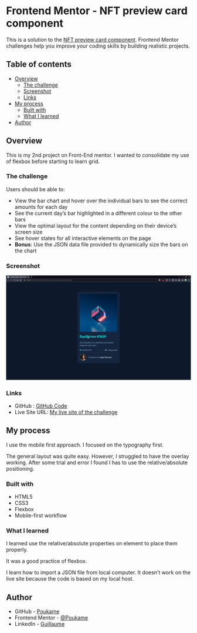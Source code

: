 # Frontend Mentor - NFT preview card component

This is a solution to the [NFT preview card component](https://www.frontendmentor.io/challenges/nft-preview-card-component-SbdUL_w0U). Frontend Mentor challenges help you improve your coding skills by building realistic projects. 

## Table of contents

- [Overview](#overview)
  - [The challenge](#the-challenge)
  - [Screenshot](#screenshot)
  - [Links](#links)
- [My process](#my-process)
  - [Built with](#built-with)
  - [What I learned](#what-i-learned)
- [Author](#author)

## Overview

This is my 2nd project on Front-End mentor. I wanted to consolidate my use of flexbox before starting to learn grid.
### The challenge

Users should be able to:

- View the bar chart and hover over the individual bars to see the correct amounts for each day
- See the current day’s bar highlighted in a different colour to the other bars
- View the optimal layout for the content depending on their device’s screen size
- See hover states for all interactive elements on the page
- **Bonus**: Use the JSON data file provided to dynamically size the bars on the chart

### Screenshot

![Screenshot](./images/project-screenshot.png)

### Links

- GitHub : [GitHub Code](https://github.com/Poukame/Front-End-Mentor-Challenge/tree/main/FEM%20-%20nft-preview-card-component-main)
- Live Site URL: [My live site of the challenge](https://musical-cannoli-ddb75b.netlify.app/)

## My process

I use the mobile first approach. I focused on the typography first.

The general layout was quite easy. However, I struggled to have the overlay working.
After some trial and error I found I has to use the relative/absolute positioning.

### Built with

- HTML5
- CSS3
- Flexbox
- Mobile-first workflow

### What I learned

I learned use the relative/absolute properties on element to place them properly.

It was a good practice of flexbox.

I learn how to import a JSON file from local computer. It doesn't work on the live site because the code is based on my local host.

## Author

- GitHub - [Poukame](https://github.com/Poukame)
- Frontend Mentor - [@Poukame](https://www.frontendmentor.io/profile/Poukame)
- LinkedIn - [Guillaume](https://www.linkedin.com/in/theretg)

